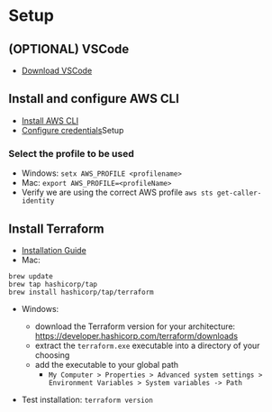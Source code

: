 # Setup

## (OPTIONAL) VSCode

- [Download VSCode](https://code.visualstudio.com/download)

## Install and configure AWS CLI

- [Install AWS CLI](https://docs.aws.amazon.com/cli/latest/userguide/getting-started-install.html)
- [Configure credentials](https://docs.aws.amazon.com/cli/latest/userguide/cli-configure-quickstart.html)Setup

### Select the profile to be used

- Windows: `setx AWS_PROFILE <profilename>`
- Mac:  `export AWS_PROFILE=<profileName>`
- Verify we are using the correct AWS profile
`aws sts get-caller-identity`


## Install Terraform 

- [Installation Guide](https://developer.hashicorp.com/terraform/tutorials/aws-get-started/install-cli)
- Mac:
```
brew update
brew tap hashicorp/tap
brew install hashicorp/tap/terraform
```
- Windows:
    - download the Terraform version for your architecture: https://developer.hashicorp.com/terraform/downloads
    - extract the `terraform.exe` executable into a directory of your choosing
    - add the executable to your global path
        - `My Computer > Properties > Advanced system settings > Environment Variables > System variables -> Path`

- Test installation:
    `terraform version`